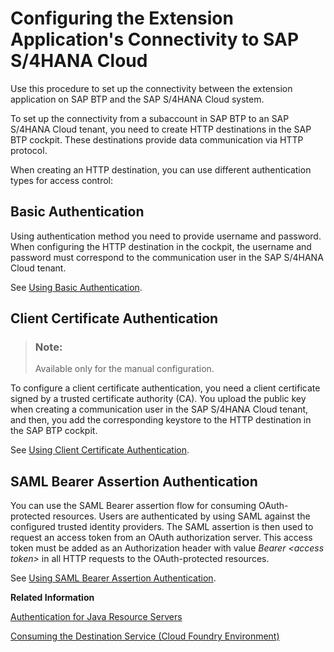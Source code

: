 <!-- loioef4b7caf3e95443a8f5bfb23c637f01a -->

# Configuring the Extension Application's Connectivity to SAP S/4HANA Cloud

Use this procedure to set up the connectivity between the extension application on SAP BTP and the SAP S/4HANA Cloud system.

To set up the connectivity from a subaccount in SAP BTP to an SAP S/4HANA Cloud tenant, you need to create HTTP destinations in the SAP BTP cockpit. These destinations provide data communication via HTTP protocol.

When creating an HTTP destination, you can use different authentication types for access control:



<a name="loioef4b7caf3e95443a8f5bfb23c637f01a__section_cqs_5tn_4cb"/>

## Basic Authentication

Using authentication method you need to provide username and password. When configuring the HTTP destination in the cockpit, the username and password must correspond to the communication user in the SAP S/4HANA Cloud tenant.

See [Using Basic Authentication](Using_Basic_Authentication_c573baf.md#loioc573bafd1f2c4282b26966647e46f309).



<a name="loioef4b7caf3e95443a8f5bfb23c637f01a__section_ny4_5tn_4cb"/>

## Client Certificate Authentication

> ### Note:  
> Available only for the manual configuration.

To configure a client certificate authentication, you need a client certificate signed by a trusted certificate authority \(CA\). You upload the public key when creating a communication user in the SAP S/4HANA Cloud tenant, and then, you add the corresponding keystore to the HTTP destination in the SAP BTP cockpit.

See [Using Client Certificate Authentication](Using_Client_Certificate_Authentication_54d36ff.md#loio54d36ff122d64c59a10b803463d82f0b).



<a name="loioef4b7caf3e95443a8f5bfb23c637f01a__section_nsq_stn_4cb"/>

## SAML Bearer Assertion Authentication

You can use the SAML Bearer assertion flow for consuming OAuth-protected resources. Users are authenticated by using SAML against the configured trusted identity providers. The SAML assertion is then used to request an access token from an OAuth authorization server. This access token must be added as an Authorization header with value *Bearer <access token\>* in all HTTP requests to the OAuth-protected resources.

See [Using SAML Bearer Assertion Authentication](Using_SAML_Bearer_Assertion_Authentication_f9d5adc.md#loiof9d5adca9e414d9b8c42513a8890d782).

**Related Information**  


[Authentication for Java Resource Servers](https://help.sap.com/viewer/65de2977205c403bbc107264b8eccf4b/Cloud/en-US/5af489d4cfd54b0790a02e9f1425d57d.html)

[Consuming the Destination Service \(Cloud Foundry Environment\)](https://help.sap.com/viewer/cca91383641e40ffbe03bdc78f00f681/Cloud/en-US/7e306250e08340f89d6c103e28840f30.html)

